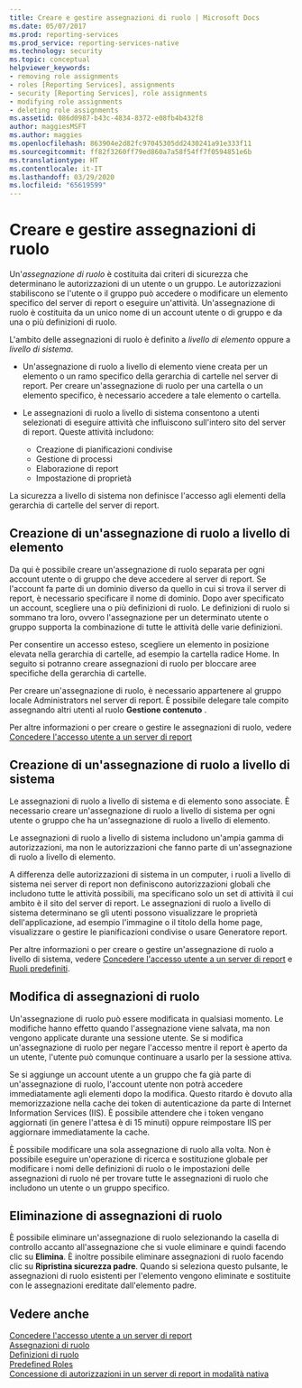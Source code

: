 ```yaml
---
title: Creare e gestire assegnazioni di ruolo | Microsoft Docs
ms.date: 05/07/2017
ms.prod: reporting-services
ms.prod_service: reporting-services-native
ms.technology: security
ms.topic: conceptual
helpviewer_keywords:
- removing role assignments
- roles [Reporting Services], assignments
- security [Reporting Services], role assignments
- modifying role assignments
- deleting role assignments
ms.assetid: 086d0987-b43c-4834-8372-e08fb4b432f8
author: maggiesMSFT
ms.author: maggies
ms.openlocfilehash: 863904e2d82fc97045305dd2430241a91e333f11
ms.sourcegitcommit: ff82f3260ff79ed860a7a58f54ff7f0594851e6b
ms.translationtype: HT
ms.contentlocale: it-IT
ms.lasthandoff: 03/29/2020
ms.locfileid: "65619599"
---
```

# <a name="create-and-manage-role-assignments"></a>Creare e gestire assegnazioni di ruolo

Un'*assegnazione di ruolo* è costituita dai criteri di sicurezza che determinano le autorizzazioni di un utente o un gruppo. Le autorizzazioni stabiliscono se l'utente o il gruppo può accedere o modificare un elemento specifico del server di report o eseguire un'attività. Un'assegnazione di ruolo è costituita da un unico nome di un account utente o di gruppo e da una o più definizioni di ruolo.

L'ambito delle assegnazioni di ruolo è definito a *livello di elemento* oppure a *livello di sistema*.

- Un'assegnazione di ruolo a livello di elemento viene creata per un elemento o un ramo specifico della gerarchia di cartelle nel server di report. Per creare un'assegnazione di ruolo per una cartella o un elemento specifico, è necessario accedere a tale elemento o cartella.

- Le assegnazioni di ruolo a livello di sistema consentono a utenti selezionati di eseguire attività che influiscono sull'intero sito del server di report. Queste attività includono:
  - Creazione di pianificazioni condivise
  - Gestione di processi
  - Elaborazione di report
  - Impostazione di proprietà

La sicurezza a livello di sistema non definisce l'accesso agli elementi della gerarchia di cartelle del server di report.

## <a name="creating-an-item-level-role-assignment"></a>Creazione di un'assegnazione di ruolo a livello di elemento

Da qui è possibile creare un'assegnazione di ruolo separata per ogni account utente o di gruppo che deve accedere al server di report. Se l'account fa parte di un dominio diverso da quello in cui si trova il server di report, è necessario specificare il nome di dominio. Dopo aver specificato un account, scegliere una o più definizioni di ruolo. Le definizioni di ruolo si sommano tra loro, ovvero l'assegnazione per un determinato utente o gruppo supporta la combinazione di tutte le attività delle varie definizioni.

Per consentire un accesso esteso, scegliere un elemento in posizione elevata nella gerarchia di cartelle, ad esempio la cartella radice Home. In seguito si potranno creare assegnazioni di ruolo per bloccare aree specifiche della gerarchia di cartelle.

Per creare un'assegnazione di ruolo, è necessario appartenere al gruppo locale Administrators nel server di report. È possibile delegare tale compito assegnando altri utenti al ruolo **Gestione contenuto** .

Per altre informazioni o per creare o gestire le assegnazioni di ruolo, vedere [Concedere l'accesso utente a un server di report](../../reporting-services/security/grant-user-access-to-a-report-server.md)
  
## <a name="creating-a-system-level-role-assignment"></a>Creazione di un'assegnazione di ruolo a livello di sistema

Le assegnazioni di ruolo a livello di sistema e di elemento sono associate. È necessario creare un'assegnazione di ruolo a livello di sistema per ogni utente o gruppo che ha un'assegnazione di ruolo a livello di elemento.

Le assegnazioni di ruolo a livello di sistema includono un'ampia gamma di autorizzazioni, ma non le autorizzazioni che fanno parte di un'assegnazione di ruolo a livello di elemento.

A differenza delle autorizzazioni di sistema in un computer, i ruoli a livello di sistema nei server di report non definiscono autorizzazioni globali che includono tutte le attività possibili, ma specificano solo un set di attività il cui ambito è il sito del server di report. Le assegnazioni di ruolo a livello di sistema determinano se gli utenti possono visualizzare le proprietà dell'applicazione, ad esempio l'immagine o il titolo della home page, visualizzare o gestire le pianificazioni condivise o usare Generatore report.

Per altre informazioni o per creare o gestire un'assegnazione di ruolo a livello di sistema, vedere [Concedere l'accesso utente a un server di report](../../reporting-services/security/grant-user-access-to-a-report-server.md) e [Ruoli predefiniti](../../reporting-services/security/role-definitions-predefined-roles.md).  

## <a name="modifying-a-role-assignment"></a>Modifica di assegnazioni di ruolo

Un'assegnazione di ruolo può essere modificata in qualsiasi momento. Le modifiche hanno effetto quando l'assegnazione viene salvata, ma non vengono applicate durante una sessione utente. Se si modifica un'assegnazione di ruolo per negare l'accesso mentre il report è aperto da un utente, l'utente può comunque continuare a usarlo per la sessione attiva.

Se si aggiunge un account utente a un gruppo che fa già parte di un'assegnazione di ruolo, l'account utente non potrà accedere immediatamente agli elementi dopo la modifica. Questo ritardo è dovuto alla memorizzazione nella cache dei token di autenticazione da parte di Internet Information Services (IIS). È possibile attendere che i token vengano aggiornati (in genere l'attesa è di 15 minuti) oppure reimpostare IIS per aggiornare immediatamente la cache.

È possibile modificare una sola assegnazione di ruolo alla volta. Non è possibile eseguire un'operazione di ricerca e sostituzione globale per modificare i nomi delle definizioni di ruolo o le impostazioni delle assegnazioni di ruolo né per trovare tutte le assegnazioni di ruolo che includono un utente o un gruppo specifico.

## <a name="deleting-a-role-assignment"></a>Eliminazione di assegnazioni di ruolo

È possibile eliminare un'assegnazione di ruolo selezionando la casella di controllo accanto all'assegnazione che si vuole eliminare e quindi facendo clic su **Elimina**. È inoltre possibile eliminare assegnazioni di ruolo facendo clic su **Ripristina sicurezza padre**. Quando si seleziona questo pulsante, le assegnazioni di ruolo esistenti per l'elemento vengono eliminate e sostituite con le assegnazioni ereditate dall'elemento padre.

## <a name="see-also"></a>Vedere anche

[Concedere l'accesso utente a un server di report](../../reporting-services/security/grant-user-access-to-a-report-server.md)  
[Assegnazioni di ruolo](../../reporting-services/security/role-assignments.md)  
[Definizioni di ruolo](../../reporting-services/security/role-definitions.md)  
[Predefined Roles](../../reporting-services/security/role-definitions-predefined-roles.md)  
[Concessione di autorizzazioni in un server di report in modalità nativa](../../reporting-services/security/granting-permissions-on-a-native-mode-report-server.md)
